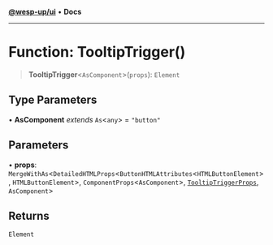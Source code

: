 [**@wesp-up/ui**](../README.md) • **Docs**

***

# Function: TooltipTrigger()

> **TooltipTrigger**\<`AsComponent`\>(`props`): `Element`

## Type Parameters

• **AsComponent** *extends* `As`\<`any`\> = `"button"`

## Parameters

• **props**: `MergeWithAs`\<`DetailedHTMLProps`\<`ButtonHTMLAttributes`\<`HTMLButtonElement`\>, `HTMLButtonElement`\>, `ComponentProps`\<`AsComponent`\>, [`TooltipTriggerProps`](../interfaces/TooltipTriggerProps.md), `AsComponent`\>

## Returns

`Element`
